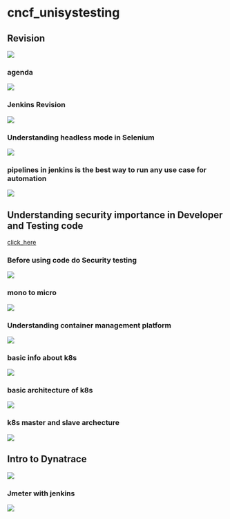 # cncf_unisystesting

## Revision 

<img src="rev1.png">

### agenda 

<img src="agenda.png">

### Jenkins Revision 

<img src="jk1.png">

### Understanding headless mode in Selenium 

<img src="head.png">

### pipelines in jenkins is the best way to run any use case for automation 

<img src="auto1.png">

## Understanding security importance in Developer and Testing code 

[click_here](https://github.com/aquasecurity/trivy.git)

### Before using code do Security testing 

<img src="sec1.png">

### mono to micro 

<img src="micro.png">


### Understanding container management platform

<img src="k8s1.png">

### basic info about k8s 

<img src="k8s2.png">

### basic architecture of k8s 

<img src="k8s3.png">

### k8s master and slave archecture 

<img src="k8s4.png">

## Intro to Dynatrace 

<img src="dyna1.png">

### Jmeter with jenkins 

<img src="jmt.png">

